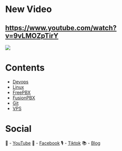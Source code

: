 # New Video 
https://www.youtube.com/watch?v=9vLMOZpTirY
---
[![](https://github.com/kienle1819/kienletv/assets/18485689/44fa6cfd-1ac9-42db-92d8-a68d35cb36ac)
](https://www.youtube.com/watch?v=9vLMOZpTirY)

# Contents
- [Devops](https://www.youtube.com/playlist?list=PLEpJ2JwS52iA-WNnvcWXiVqGbIxkt0pPO)
- [Linux](https://www.youtube.com/playlist?list=PLEpJ2JwS52iBukVgkFt8ijoWggD3sESmD)
- [FreePBX](https://www.youtube.com/playlist?list=PLEpJ2JwS52iCeO46gCAo-3q8L1nUSPeZZ)
- [FusionPBX](https://www.youtube.com/playlist?list=PLEpJ2JwS52iCeO46gCAo-3q8L1nUSPeZZ)
- [Git](https://www.youtube.com/playlist?list=PLEpJ2JwS52iDFkODoPjahyQb65oKqlpaP)
- [VPS](https://www.youtube.com/playlist?list=PLEpJ2JwS52iA2n6Bcx75AEHE_zVoAWTBy)

# Social
🎥 - [YouTube](https://www.youtube.com/channel/UC2So3jI5sB6kG0F6eDhexPQ?sub_confirmation=1)
💼 - [Facebook](https://facebook.com/kienletv)
🎙 - [Tiktok](https://www.tiktok.com/@kienletv?lang=vi-VN)
📚 - [Blog](https://vuihoctech.com)
